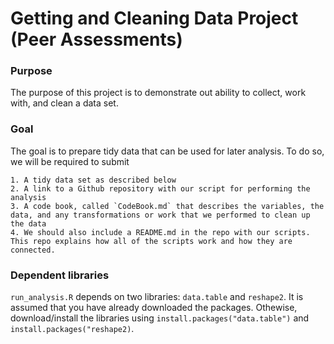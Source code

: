 # Getting and Cleaning Data Project (Peer Assessments)
### Purpose
The purpose of this project is to demonstrate out ability to collect, work with, and clean a data set.

### Goal
The goal is to prepare tidy data that can be used for later analysis. To do so, we will be required to submit

	1. A tidy data set as described below
	2. A link to a Github repository with our script for performing the analysis
	3. A code book, called `CodeBook.md` that describes the variables, the data, and any transformations or work that we performed to clean up the data
	4. We should also include a README.md in the repo with our scripts. This repo explains how all of the scripts work and how they are connected.

### Dependent libraries
`run_analysis.R` depends on two libraries: `data.table` and `reshape2`. It is assumed that you have already downloaded the packages. Othewise, download/install the libraries using `install.packages("data.table")` and `install.packages("reshape2)`. 
 

